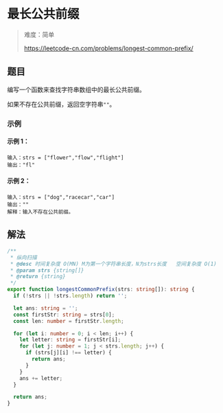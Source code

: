 # 最长公共前缀

> 难度：简单
>
> https://leetcode-cn.com/problems/longest-common-prefix/

## 题目

编写一个函数来查找字符串数组中的最长公共前缀。

如果不存在公共前缀，返回空字符串`""`。

### 示例

#### 示例 1：

```
输入：strs = ["flower","flow","flight"]
输出："fl"
```

#### 示例 2：

```
输入：strs = ["dog","racecar","car"]
输出：""
解释：输入不存在公共前缀。
```

## 解法

```typescript
/**
 * 纵向扫描
 * @desc 时间复杂度 O(MN) M为第一个字符串长度，N为strs长度   空间复杂度 O(1)
 * @param strs {string[]}
 * @return {string}
 */
export function longestCommonPrefix(strs: string[]): string {
  if (!strs || !strs.length) return '';

  let ans: string = '';
  const firstStr: string = strs[0];
  const len: number = firstStr.length;

  for (let i: number = 0; i < len; i++) {
    let letter: string = firstStr[i];
    for (let j: number = 1; j < strs.length; j++) {
      if (strs[j][i] !== letter) {
        return ans;
      }
    }
    ans += letter;
  }

  return ans;
}
```
